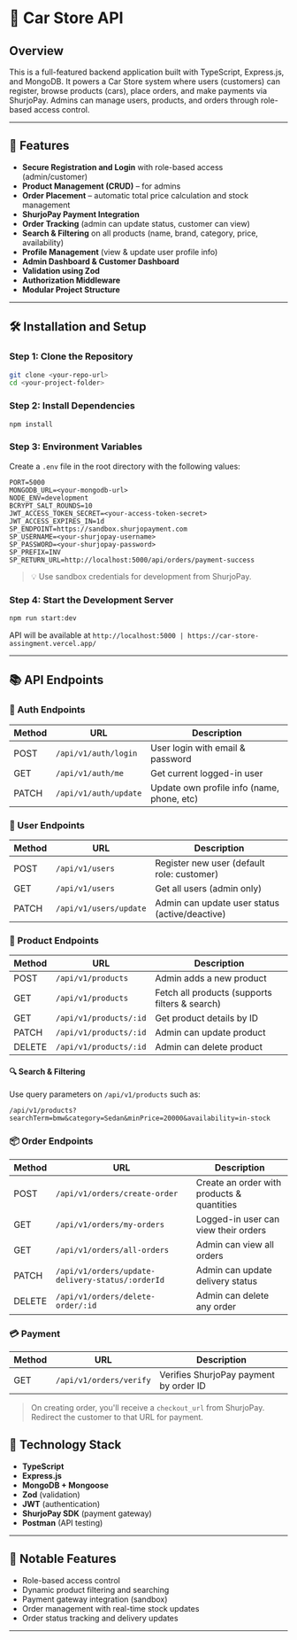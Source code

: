 # 🚗 Car Store API

## Overview

This is a full-featured backend application built with TypeScript, Express.js, and MongoDB. It powers a Car Store system where users (customers) can register, browse products (cars), place orders, and make payments via ShurjoPay. Admins can manage users, products, and orders through role-based access control.

---

## 🚀 Features

- **Secure Registration and Login** with role-based access (admin/customer)
- **Product Management (CRUD)** – for admins
- **Order Placement** – automatic total price calculation and stock management
- **ShurjoPay Payment Integration**
- **Order Tracking** (admin can update status, customer can view)
- **Search & Filtering** on all products (name, brand, category, price, availability)
- **Profile Management** (view & update user profile info)
- **Admin Dashboard & Customer Dashboard**
- **Validation using Zod**
- **Authorization Middleware**
- **Modular Project Structure**

---

## 🛠️ Installation and Setup

### Step 1: Clone the Repository

```bash
git clone <your-repo-url>
cd <your-project-folder>
```

### Step 2: Install Dependencies

```bash
npm install
```

### Step 3: Environment Variables

Create a `.env` file in the root directory with the following values:

```env
PORT=5000
MONGODB_URL=<your-mongodb-url>
NODE_ENV=development
BCRYPT_SALT_ROUNDS=10
JWT_ACCESS_TOKEN_SECRET=<your-access-token-secret>
JWT_ACCESS_EXPIRES_IN=1d
SP_ENDPOINT=https://sandbox.shurjopayment.com
SP_USERNAME=<your-shurjopay-username>
SP_PASSWORD=<your-shurjopay-password>
SP_PREFIX=INV
SP_RETURN_URL=http://localhost:5000/api/orders/payment-success
```

> 💡 Use sandbox credentials for development from ShurjoPay.

### Step 4: Start the Development Server

```bash
npm run start:dev
```

API will be available at `http://localhost:5000 | https://car-store-assingment.vercel.app/`

---

## 📚 API Endpoints

### 🔐 Auth Endpoints

| Method | URL                  | Description                            |
|--------|----------------------|----------------------------------------|
| POST   | `/api/v1/auth/login` | User login with email & password       |
| GET    | `/api/v1/auth/me`    | Get current logged-in user             |
| PATCH  | `/api/v1/auth/update`| Update own profile info (name, phone, etc) |

### 👤 User Endpoints

| Method | URL                       | Description                            |
|--------|---------------------------|----------------------------------------|
| POST   | `/api/v1/users`           | Register new user (default role: customer) |
| GET    | `/api/v1/users`           | Get all users (admin only)             |
| PATCH  | `/api/v1/users/update`    | Admin can update user status (active/deactive) |

### 🚗 Product Endpoints

| Method | URL                          | Description |
|--------|------------------------------|-------------|
| POST   | `/api/v1/products`           | Admin adds a new product |
| GET    | `/api/v1/products`           | Fetch all products (supports filters & search) |
| GET    | `/api/v1/products/:id`       | Get product details by ID |
| PATCH  | `/api/v1/products/:id`       | Admin can update product |
| DELETE | `/api/v1/products/:id`       | Admin can delete product |

#### 🔍 Search & Filtering

Use query parameters on `/api/v1/products` such as:

```http
/api/v1/products?searchTerm=bmw&category=Sedan&minPrice=20000&availability=in-stock
```

### 📦 Order Endpoints

| Method | URL                                     | Description |
|--------|-----------------------------------------|-------------|
| POST   | `/api/v1/orders/create-order`           | Create an order with products & quantities |
| GET    | `/api/v1/orders/my-orders`              | Logged-in user can view their orders |
| GET    | `/api/v1/orders/all-orders`             | Admin can view all orders |
| PATCH  | `/api/v1/orders/update-delivery-status/:orderId` | Admin can update delivery status |
| DELETE | `/api/v1/orders/delete-order/:id`       | Admin can delete any order |

### 💳 Payment

| Method | URL                     | Description                     |
|--------|-------------------------|---------------------------------|
| GET    | `/api/v1/orders/verify` | Verifies ShurjoPay payment by order ID |

> On creating order, you'll receive a `checkout_url` from ShurjoPay. Redirect the customer to that URL for payment.


## 🧱 Technology Stack

- **TypeScript**
- **Express.js**
- **MongoDB + Mongoose**
- **Zod** (validation)
- **JWT** (authentication)
- **ShurjoPay SDK** (payment gateway)
- **Postman** (API testing)

---

## 📌 Notable Features

- Role-based access control
- Dynamic product filtering and searching
- Payment gateway integration (sandbox)
- Order management with real-time stock updates
- Order status tracking and delivery updates

---



